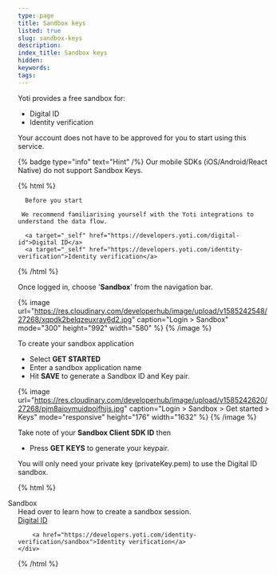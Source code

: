 ```yaml
---
type: page
title: Sandbox keys
listed: true
slug: sandbox-keys
description: 
index_title: Sandbox keys
hidden: 
keywords: 
tags: 
---
```


Yoti provides a free sandbox for:

- Digital ID
- Identity verification

Your account does not have to be approved for you to start using this service.

{% badge type="info" text="Hint" /%} Our mobile SDKs (iOS/Android/React Native) do not support Sandbox Keys.

{% html %}
<div class="alert-BYS">

   <div class="alert-title" id="BYS">

      Before you start

   </div>

   <div class="alert-text" >

     We recommend familiarising yourself with the Yoti integrations to understand the data flow.

   </div>

   <div class="alert-links"> 

      <a target="_self" href="https://developers.yoti.com/digital-id">Digital ID</a> 
      <a target="_self" href="https://developers.yoti.com/identity-verification">Identity verification</a> 

   </div>

</div>
{% /html %}

Once logged in, choose '**Sandbox**' from the navigation bar.

{% image url="https://res.cloudinary.com/developerhub/image/upload/v1585242548/27268/xqpdk2belqzeuxray6d2.jpg" caption="Login &gt; Sandbox" mode="300" height="992" width="580" %}
{% /image %}

To create your sandbox application

- Select **GET STARTED**
- Enter a sandbox application name
- Hit **SAVE** to generate a Sandbox ID and Key pair.

{% image url="https://res.cloudinary.com/developerhub/image/upload/v1585242620/27268/pjm8aioymuidpojfhjis.jpg" caption="Login &gt; Sandbox &gt; Get started &gt; Keys" mode="responsive" height="176" width="1632" %}
{% /image %}

Take note of your **Sandbox Client SDK ID** then 

- Press **GET KEYS** to generate your keypair. 

You will only need your private key (privateKey.pem) to use the Digital ID sandbox.

{% html %}
<div class="alert-SAND">
    <div class="alert-title" id="SAND">
    <i _ngcontent-cvo-c21="" class="fas fa-external-link-alt" style="margin-left: -35px; margin-right: 15px"></i>  
      Sandbox
    </div>
    <div class="alert-text">
       Head over to learn how to create a sandbox session.
    </div>
    <div class="alert-links"> 
              <a href="https://developers.yoti.com/digital-id/sandbox">Digital ID</a>

        <a href="https://developers.yoti.com/identity-verification/sandbox">Identity verification</a>
    </div>
</div>

</div>
{% /html %}